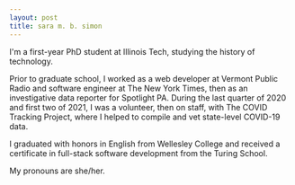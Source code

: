 ```yaml
---
layout: post
title: sara m. b. simon
---
```


I'm a first-year PhD student at Illinois Tech, studying the history of technology.

Prior to graduate school, I worked as a web developer at Vermont Public Radio and software engineer at The New York Times, then as an investigative data reporter for Spotlight PA. During the last quarter of 2020 and first two of 2021, I was a volunteer, then on staff, with The COVID Tracking Project, where I helped to compile and vet state-level COVID-19 data.

I graduated with honors in English from Wellesley College and received a certificate in full-stack software development from the Turing School.

My pronouns are she/her.
